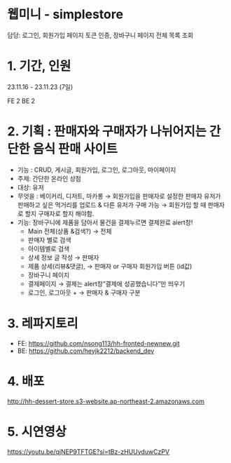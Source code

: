 # 웹미니 - simplestore
담당: 로그인, 회원가입 페이지 토큰 인증, 장바구니 페이지 전체 목록 조회

# 1. 기간,  인원
23.11.16 - 23.11.23 (7일)

FE 2
BE 2

# 2. 기획 : 판매자와 구매자가 나뉘어지는 간단한 음식 판매 사이트
* 기능 : CRUD, 게시글, 회원가입, 로그인, 로그아웃, 마이페이지 
* 주제: 간단한 온라인 상점
* 대상: 유저
* 무엇을 : 베이커리, 디저트, 마카롱
→ 회원가입을 판매자로 설정한 판매자 유저가 판매하고 싶은 먹거리를 업로드 & 다른 유저가 구매 가능
→ 회원가입 할 때 판매자로 할지 구매자로 할지 해야함.
* 기능: 장바구니에 제품을 담아서 물건을 결제누르면 결제완료 alert창!
  * Main 전체(상품 &검색?) → 전체
  * 판매자 별로 검색
  * 아이템별로 검색
  * 상세 정보 글 작성 → 판매자
  * 제품 상세(리뷰&댓글), → 판매자 or 구매자 회원가입 버튼 (id값)
  * 장바구니 페이지
  * 결제페이지 → 결제는 alert창”결제에 성공했습니다”만 띄우기
  * 로그인, 로그아웃 + → 판매자 & 구매자 구분

# 3.  레파지토리
* FE: https://github.com/nsong113/hh-fronted-newnew.git
* BE: https://github.com/heyjk2212/backend_dev

# 4. 배포
http://hh-dessert-store.s3-website.ap-northeast-2.amazonaws.com

# 5. 시연영상
https://youtu.be/qjNEP9TFTGE?si=tBz-zHUUyduwCzPV
